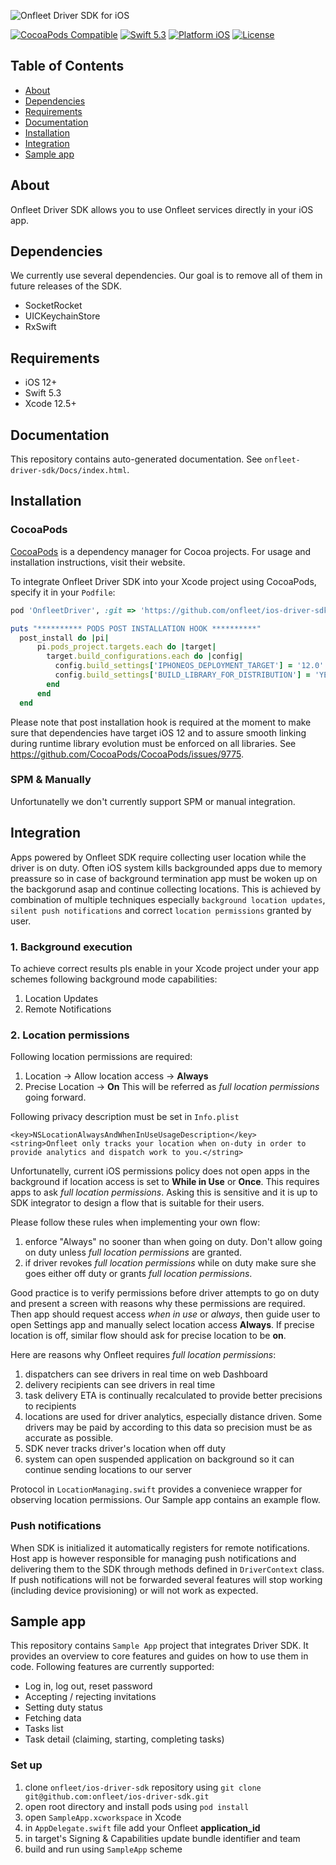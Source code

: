 ![Onfleet Driver SDK for iOS](https://user-images.githubusercontent.com/500145/104442724-bdef5980-5595-11eb-90f7-4ddf726a9979.png)

[![CocoaPods Compatible](https://img.shields.io/badge/pod-1.9.3-orange.svg?style=flat)](https://img.shields.io/badge/pod-1.9.3-orange.svg)
[![Swift 5.3](https://img.shields.io/badge/Swift-5.3-orange.svg?style=flat)](https://developer.apple.com/swift/)
[![Platform iOS](https://img.shields.io/badge/platform-iOS-orange.svg?style=flat)](https://developer.apple.com/swift/)
[![License](https://img.shields.io/badge/License-Apache%202-blue.svg?logo=law)](https://github.com/twilio/twilio-verify-ios/blob/main/LICENSE)

## Table of Contents

* [About](#About)
* [Dependencies](#Dependencies)
* [Requirements](#Requirements)
* [Documentation](#Documentation)
* [Installation](#Installation)
* [Integration](#Integration)
* [Sample app](#SampleApp)

<a name='About'></a>

## About

Onfleet Driver SDK allows you to use Onfleet services directly in your iOS app. 

<a name='Dependencies'></a>

## Dependencies

We currently use several dependencies. Our goal is to remove all of them in future releases of the SDK.

- SocketRocket
- UICKeychainStore
- RxSwift
  
<a name='Requirements'></a>

## Requirements
* iOS 12+
* Swift 5.3
* Xcode 12.5+

<a name='Documentation'></a>

## Documentation

This repository contains auto-generated documentation. See `onfleet-driver-sdk/Docs/index.html`.

<a name='Installation'></a>

## Installation

### CocoaPods

[CocoaPods](https://cocoapods.org) is a dependency manager for Cocoa projects. For usage and installation instructions, visit their website. 

To integrate Onfleet Driver SDK into your Xcode project using CocoaPods, specify it in your `Podfile`:

```ruby
pod 'OnfleetDriver', :git => 'https://github.com/onfleet/ios-driver-sdk.git'

puts "********** PODS POST INSTALLATION HOOK **********"
  post_install do |pi|
      pi.pods_project.targets.each do |target|
        target.build_configurations.each do |config|
          config.build_settings['IPHONEOS_DEPLOYMENT_TARGET'] = '12.0'
          config.build_settings['BUILD_LIBRARY_FOR_DISTRIBUTION'] = 'YES'
        end
      end
  end
```

Please note that post installation hook is required at the moment to make sure that dependencies have target iOS 12 and to assure smooth linking during runtime library evolution must be enforced on all libraries. See https://github.com/CocoaPods/CocoaPods/issues/9775.

### SPM & Manually

Unfortunatelly we don't currently support SPM or manual integration.

<a name='Integration'></a>

## Integration

Apps powered by Onfleet SDK require collecting user location while the driver is on duty. Often iOS system kills backgrounded apps due to memory preassure so in case of background termination app must be woken up on the backgorund asap and continue collecting locations. This is achieved by combination of multiple techniques especially `background location updates`, `silent push notifications` and correct `location permissions` granted by user. 

### 1. Background execution

To achieve correct results pls enable in your Xcode project under your app schemes following background mode capabilities:
1. Location Updates
2. Remote Notifications

### 2. Location permissions

Following location permissions are required:
1. Location -> Allow location access -> **Always**
2. Precise Location -> **On**
This will be referred as _full location permissions_ going forward.

Following privacy description must be set in `Info.plist`
```
<key>NSLocationAlwaysAndWhenInUseUsageDescription</key>
<string>Onfleet only tracks your location when on-duty in order to provide analytics and dispatch work to you.</string>
```

Unfortunatelly, current iOS permissions policy does not open apps in the background if location access is set to **While in Use** or **Once**. This requires apps to ask _full location permissions_. Asking this is sensitive and it is up to SDK integrator to design a flow that is suitable for their users. 

Please follow these rules when implementing your own flow:
1. enforce "Always" no sooner than when going on duty. Don't allow going on duty unless _full location permissions_ are granted. 
2. if driver revokes _full location permissions_ while on duty make sure she goes either off duty or grants _full location permissions_.   

Good practice is to verify permissions before driver attempts to go on duty and present a screen with reasons why these permissions are required. Then app should request access *when in use* or *always*, then guide user to open Settings app and manually select location access **Always**. If precise location is off, similar flow should ask for precise location to be **on**.

Here are reasons why Onfleet requires _full location permissions_:
1. dispatchers can see drivers in real time on web Dashboard
2. delivery recipients can see drivers in real time
3. task delivery ETA is continually recalculated to provide better precisions to recipients
4. locations are used for driver analytics, especially distance driven. Some drivers may be paid by according to this data so precision must be as accurate as possible.
5. SDK never tracks driver's location when off duty
6. system can open suspended application on background so it can continue sending locations to our server

Protocol in `LocationManaging.swift` provides a conveniece wrapper for observing location permissions. Our Sample app contains an example flow.  

### Push notifications

When SDK is initialized it automatically registers for remote notifications. Host app is however responsible for managing push notifications and delivering them to the SDK through methods defined in `DriverContext` class. If push notifications will not be forwarded several features will stop working (including device provisioning) or will not work as expected.

<a name='SampleApp'></a>

## Sample app

This repository contains `Sample App` project that integrates Driver SDK. It provides an overview to core features and guides on how to use them in code. Following features are currently supported:
- Log in, log out, reset password
- Accepting / rejecting invitations
- Setting duty status
- Fetching data
- Tasks list
- Task detail (claiming, starting, completing tasks)

### Set up

1. clone `onfleet/ios-driver-sdk` repository using  `git clone git@github.com:onfleet/ios-driver-sdk.git`
2. open root directory and install pods using `pod install`
3. open `SampleApp.xcworkspace` in Xcode
4. in `AppDelegate.swift` file add your Onfleet **application_id**
5. in target's Signing & Capabilities update bundle identifier and team 
6. build and run using `SampleApp` scheme
